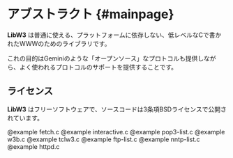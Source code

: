 # アブストラクト {#mainpage}

**LibW3** は普通に使える、プラットフォームに依存しない、低レベルなCで書かれたWWWのためのライブラリです。

これの目的はGeminiのような「オープンソース」なプロトコルも提供しながら、よく使われるプロトコルのサポートを提供することです。

## ライセンス

**LibW3** はフリーソフトウェアで、ソースコードは3条項BSDライセンスで公開されています。

@example fetch.c
@example interactive.c
@example pop3-list.c
@example w3b.c
@example tclw3.c
@example ftp-list.c
@example nntp-list.c
@example httpd.c
